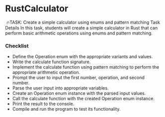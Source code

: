 # RustCalculator

 🔥TASK: Create a simple calculator using enums and pattern matching
Task Details
In this task, students will create a simple calculator in Rust that can perform basic arithmetic operations using enums and pattern matching.

### Checklist
* Define the Operation enum with the appropriate variants and values.
* Write the calculate function signature.
* Implement the calculate function using pattern matching to perform the appropriate arithmetic operation.
* Prompt the user to input the first number, operation, and second number.
* Parse the user input into appropriate variables.
* Create an Operation enum instance with the parsed input values.
* Call the calculate function with the created Operation enum instance.
* Print the result to the console.
* Compile and run the program to test its functionality.
